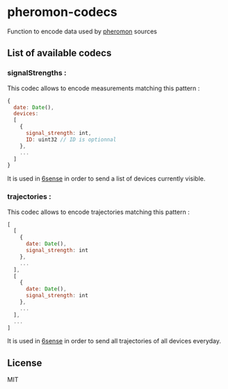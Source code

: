 # pheromon-codecs
Function to encode data used by [pheromon](https://github.com/anthill/pheromon) sources

## List of available codecs


### signalStrengths :

This codec allows to encode measurements matching this pattern :

```js
{
  date: Date(),
  devices:
  [ 
    {
      signal_strength: int,
      ID: uint32 // ID is optionnal
    },
    ...
  ] 
}
```

It is used in [6sense](https://github.com/anthill/6sense) in order to send a list of devices currently visible.


### trajectories :

This codec allows to encode trajectories matching this pattern :
```js
[
  [
    {
      date: Date(),
      signal_strength: int
    },
    ...
  ],
  [
    {
      date: Date(),
      signal_strength: int
    },
    ...
  ],
  ...
]
```

It is used in [6sense](https://github.com/anthill/6sense) in order to send all trajectories of all devices everyday.

## License

MIT
